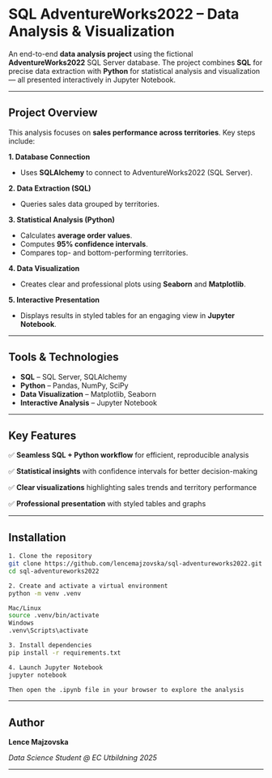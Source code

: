 # SQL AdventureWorks2022 – Data Analysis & Visualization

An end-to-end **data analysis project** using the fictional **AdventureWorks2022** SQL Server database.
The project combines **SQL** for precise data extraction with **Python** for statistical analysis and visualization — all presented interactively in Jupyter Notebook.

---

## Project Overview

This analysis focuses on **sales performance across territories**.
Key steps include:

**1. Database Connection**
- Uses **SQLAlchemy** to connect to AdventureWorks2022 (SQL Server).
  
**2. Data Extraction (SQL)**
- Queries sales data grouped by territories.

**3. Statistical Analysis (Python)**
- Calculates **average order values**.
- Computes **95% confidence intervals**.
- Compares top- and bottom-performing territories.

**4. Data Visualization**
- Creates clear and professional plots using **Seaborn** and **Matplotlib**.

**5. Interactive Presentation**
- Displays results in styled tables for an engaging view in **Jupyter Notebook**.

---

## Tools & Technologies

- **SQL** – SQL Server, SQLAlchemy
- **Python** – Pandas, NumPy, SciPy
- **Data Visualization** – Matplotlib, Seaborn
- **Interactive Analysis** – Jupyter Notebook

---

## Key Features

✅ **Seamless SQL + Python workflow** for efficient, reproducible analysis


✅ **Statistical insights** with confidence intervals for better decision-making 

✅ **Clear visualizations** highlighting sales trends and territory performance

✅ **Professional presentation** with styled tables and graphs

---

## Installation

```bash
1. Clone the repository
git clone https://github.com/lencemajzovska/sql-adventureworks2022.git
cd sql-adventureworks2022

2. Create and activate a virtual environment
python -m venv .venv

Mac/Linux
source .venv/bin/activate
Windows
.venv\Scripts\activate

3. Install dependencies
pip install -r requirements.txt

4. Launch Jupyter Notebook
jupyter notebook

Then open the .ipynb file in your browser to explore the analysis
```

---

## Author

**Lence Majzovska**

*Data Science Student @ EC Utbildning 2025*

---
